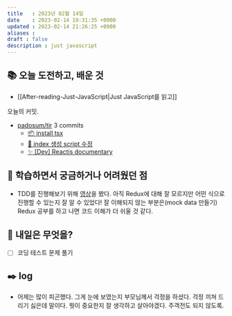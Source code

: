 ```yaml
---
title   : 2023년 02월 14일 
date    : 2023-02-14 19:31:35 +0900
updated : 2023-02-14 21:26:25 +0900
aliases : 
draft : false
description : just javascript
---
```

## 📚 오늘 도전하고, 배운 것
- [[After-reading-Just-JavaScript|Just JavaScript를 읽고]]

<!-- commit -->
오늘의 커밋.
- [padosum/tir](https://github.com/padosum/tir) 3 commits
  - [📦 install tsx](https://github.com/padosum/tir/commit/109fb9f71c75251a2779d1f2ea40903e49b20a8b)
  - [🐛 index 생성 script 수정](https://github.com/padosum/tir/commit/93362941df8ef9de739e030236a0a77b11484b25)
  - [✨ [Dev] Reactjs documentary](https://github.com/padosum/tir/commit/7a8bb6a29ade52256d24afd331d5fc328be03c9b)
<!-- commitstop -->

## 🤔 학습하면서 궁금하거나 어려웠던 점
- TDD를 진행해보기 위해 [영상](https://www.youtube.com/watch?v=L1dtkLeIz-M&t=826s)을 봤다. 아직 Redux에 대해 잘 모르지만 어떤 식으로 진행할 수 있는지 잘 알 수 있었다! 잘 이해되지 않는 부분은(mock data 만들기) Redux 공부를 하고 나면 코드 이해가 더 쉬울 것 같다.

## 🌅 내일은 무엇을?
- [ ] 코딩 테스트 문제 풀기

## ✒️ log
- 어제는 많이 피곤했다. 그게 눈에 보였는지 부모님께서 걱정을 하셨다. 걱정 끼쳐 드리기 싫은데 말이다. 뭣이 중요한지 잘 생각하고 살아야겠다. 주객전도 되지 않도록.
